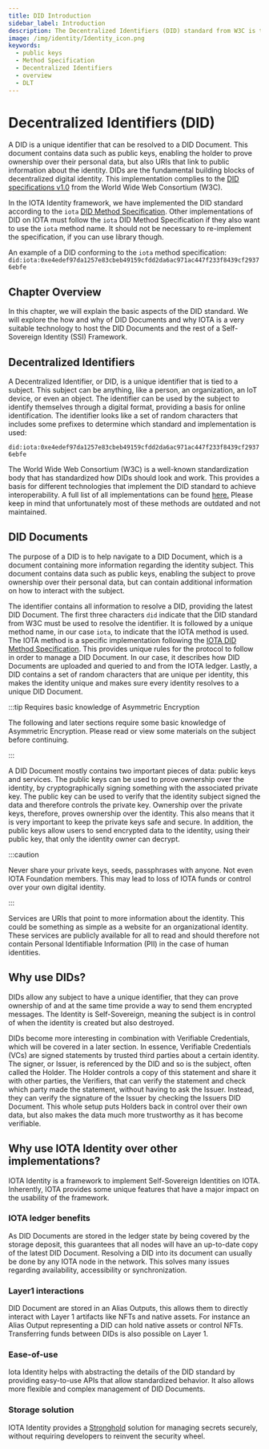 ```yaml
---
title: DID Introduction
sidebar_label: Introduction
description: The Decentralized Identifiers (DID) standard from W3C is the fundamental standard that supports the concept of a decentralized digital identity. Explore the basic aspects of the DID standard.
image: /img/identity/Identity_icon.png
keywords:
  - public keys
  - Method Specification
  - Decentralized Identifiers
  - overview
  - DLT
---
```


# Decentralized Identifiers (DID)

A DID is a unique identifier that can be resolved to a DID Document. This document contains data such as public keys, enabling the holder to prove ownership over their personal data, but also URIs that link to public information about the identity. DIDs are the fundamental building blocks of decentralized digital identity.
This implementation complies to the [DID specifications v1.0](https://www.w3.org/TR/did-core//) from the World Wide Web Consortium (W3C).

In the IOTA Identity framework, we have implemented the DID standard according to the `iota` [DID Method Specification](../../specs/did/iota_did_method_spec.md). Other implementations of DID on IOTA must follow the `iota` DID Method Specification if they also want to use the `iota` method name. It should not be necessary to re-implement the specification, if you can use library though.

An example of a DID conforming to the `iota` method specification:
`did:iota:0xe4edef97da1257e83cbeb49159cfdd2da6ac971ac447f233f8439cf29376ebfe`

## Chapter Overview

In this chapter, we will explain the basic aspects of the DID standard. We will explore the how and why of DID Documents and why IOTA is a very suitable technology to host the DID Documents and the rest of a Self-Sovereign Identity (SSI) Framework.

## Decentralized Identifiers

A Decentralized Identifier, or DID, is a unique identifier that is tied to a subject. This subject can be anything, like a person, an organization, an IoT device, or even an object. The identifier can be used by the subject to identify themselves through a digital format, providing a basis for online identification. The identifier looks like a set of random characters that includes some prefixes to determine which standard and implementation is used:

`did:iota:0xe4edef97da1257e83cbeb49159cfdd2da6ac971ac447f233f8439cf29376ebfe`

The World Wide Web Consortium (W3C) is a well-known standardization body that has standardized how DIDs should look and work. This provides a basis for different technologies that implement the DID standard to achieve interoperability. A full list of all implementations can be found [here.](https://www.w3.org/TR/did-spec-registries/#did-methods) Please keep in mind that unfortunately most of these methods are outdated and not maintained.

## DID Documents

The purpose of a DID is to help navigate to a DID Document, which is a document containing more information regarding the identity subject. This document contains data such as public keys, enabling the subject to prove ownership over their personal data, but can contain additional information on how to interact with the subject.

The identifier contains all information to resolve a DID, providing the latest DID Document. The first three characters `did` indicate that the DID standard from W3C must be used to resolve the identifier. It is followed by a unique method name, in our case `iota`, to indicate that the IOTA method is used. The IOTA method is a specific implementation following the [IOTA DID Method Specification](../../specs/did/iota_did_method_spec.md). This provides unique rules for the protocol to follow in order to manage a DID Document. In our case, it describes how DID Documents are uploaded and queried to and from the IOTA ledger. Lastly, a DID contains a set of random characters that are unique per identity, this makes the identity unique and makes sure every identity resolves to a unique DID Document.

:::tip Requires basic knowledge of Asymmetric Encryption

The following and later sections require some basic knowledge of Asymmetric Encryption. Please read or view some materials on the subject before continuing.

:::

A DID Document mostly contains two important pieces of data: public keys and services. The public keys can be used to prove ownership over the identity, by cryptographically signing something with the associated private key. The public key can be used to verify that the identity subject signed the data and therefore controls the private key. Ownership over the private keys, therefore, proves ownership over the identity. This also means that it is very important to keep the private keys safe and secure. In addition, the public keys allow users to send encrypted data to the identity, using their public key, that only the identity owner can decrypt.

:::caution

Never share your private keys, seeds, passphrases with anyone. Not even IOTA Foundation members. This may lead to loss of IOTA funds or control over your own digital identity.

:::

Services are URIs that point to more information about the identity. This could be something as simple as a website for an organizational identity. These services are publicly available for all to read and should therefore not contain Personal Identifiable Information (PII) in the case of human identities.

## Why use DIDs?

DIDs allow any subject to have a unique identifier, that they can prove ownership of and at the same time provide a way to send them encrypted messages. The Identity is Self-Sovereign, meaning the subject is in control of when the identity is created but also destroyed.

DIDs become more interesting in combination with Verifiable Credentials, which will be covered in a later section. In essence, Verifiable Credentials (VCs) are signed statements by trusted third parties about a certain identity. The signer, or Issuer, is referenced by the DID and so is the subject, often called the Holder. The Holder controls a copy of this statement and share it with other parties, the Verifiers, that can verify the statement and check which party made the statement, without having to ask the Issuer. Instead, they can verify the signature of the Issuer by checking the Issuers DID Document. This whole setup puts Holders back in control over their own data, but also makes the data much more trustworthy as it has become verifiable.

## Why use IOTA Identity over other implementations?

IOTA Identity is a framework to implement Self-Sovereign Identities on IOTA. Inherently, IOTA provides some unique features that have a major impact on the usability of the framework.

### IOTA ledger benefits

As DID Documents are stored in the ledger state by being covered by the storage deposit, this guarantees that all nodes will have an up-to-date copy of the latest DID Document. Resolving a DID into its document can usually be done by any IOTA node in the network. This solves many issues regarding availability, accessibility or synchronization.

### Layer1 interactions

DID Document are stored in an Alias Outputs, this allows them to directly interact with Layer 1 artifacts like NFTs and native assets. For instance an Alias Output representing a DID can hold native assets or control NFTs. Transferring funds between DIDs is also possible on Layer 1.

### Ease-of-use

Iota Identity helps with abstracting the details of the DID standard by providing easy-to-use APIs that allow standardized behavior. It also allows more flexible and complex management of DID Documents.

### Storage solution

IOTA Identity provides a [Stronghold](https://wiki.iota.org/stronghold.rs/welcome/ 'Stronghold is an open-source software library that was originally built to protect IOTA Seeds, but can be used to protect any digital secret.') solution for managing secrets securely, without requiring developers to reinvent the security wheel.
